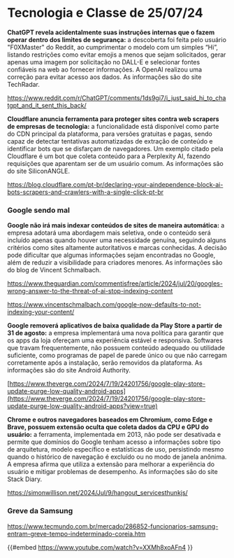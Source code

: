 # Tecnologia e Classe de 25/07/24

**ChatGPT revela acidentalmente suas instruções internas que o fazem operar dentro dos limites de segurança:**  a descoberta foi feita pelo usuário "F0XMaster" do Reddit, ao  cumprimentar o modelo com um simples “Hi”, listando restrições como  evitar emojis a menos que sejam solicitados, gerar apenas uma imagem por  solicitação no DALL-E e selecionar fontes confiáveis na web ao fornecer  informações. A OpenAI realizou uma correção para evitar acesso aos  dados. As informações são do site TechRadar.

<https://www.reddit.com/r/ChatGPT/comments/1ds9gi7/i_just_said_hi_to_chatgpt_and_it_sent_this_back/>

**Cloudflare anuncia ferramenta para proteger sites contra web scrapers de empresas de tecnologia:**  a funcionalidade está disponível como parte do CDN principal da  plataforma, para versões gratuitas e pagas, sendo capaz de detectar  tentativas automatizadas de extração de conteúdo e identificar bots que  se disfarçam de navegadores. Um exemplo citado pela Cloudflare é um bot  que coleta conteúdo para a Perplexity AI, fazendo requisições que  aparentam ser de um usuário comum. As informações são do site  SiliconANGLE.

<https://blog.cloudflare.com/pt-br/declaring-your-aindependence-block-ai-bots-scrapers-and-crawlers-with-a-single-click-pt-br>

### Google sendo mal

**Google não irá mais indexar conteúdos de sites de maneira automática:**  a empresa adotará uma abordagem mais seletiva, onde o conteúdo será  incluído apenas quando houver uma necessidade genuína, seguindo alguns  critérios como sites altamente autoritativos e marcas conhecidas. A  decisão pode dificultar que algumas informações sejam encontradas no  Google, além de reduzir a visibilidade para criadores menores. As  informações são do blog de Vincent Schmalbach.

<https://www.theguardian.com/commentisfree/article/2024/jul/20/googles-wrong-answer-to-the-threat-of-ai-stop-indexing-content>

<https://www.vincentschmalbach.com/google-now-defaults-to-not-indexing-your-content/>

**Google removerá aplicativos de baixa qualidade da Play Store a partir de 31 de agosto:**  a empresa implementará uma nova política para garantir que os apps da  loja ofereçam uma experiência estável e responsiva. Softwares que travam  frequentemente, não possuem conteúdo adequado ou utilidade suficiente,  como programas de papel de parede único ou que não carregam corretamente  após a instalação, serão removidos da plataforma. As informações são do  site Android Authority.

[https://www.theverge.com/2024/7/19/24201756/google-play-store-update-purge-low-quality-android-apps](https://www.theverge.com/2024/7/19/24201756/google-play-store-update-purge-low-quality-android-apps?view=true)

**Chrome  e outros navegadores baseados em Chromium, como Edge e Brave, possuem  extensão oculta que coleta dados da CPU e GPU do usuário:** a  ferramenta, implementada em 2013, não pode ser desativada e permite que  domínios do Google tenham acesso a informações sobre tipo de  arquitetura, modelo específico e estatísticas de uso, persistindo mesmo  quando o histórico de navegação é excluído ou no modo de janela anônima.  A empresa afirma que utiliza a extensão para melhorar a experiência do  usuário e mitigar problemas de desempenho. As informações são do site  Stack Diary.

<https://simonwillison.net/2024/Jul/9/hangout_servicesthunkjs/>

### Greve da Samsung

<https://www.tecmundo.com.br/mercado/286852-funcionarios-samsung-entram-greve-tempo-indeterminado-coreia.htm>

{{#embed https://www.youtube.com/watch?v=XXMh8xoAFn4 }}
